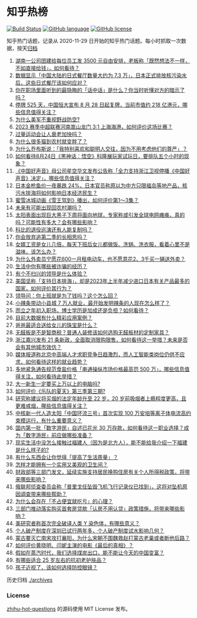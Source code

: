 # 知乎热榜
[![Build Status](https://github.com/ToWeLong/zhihu-hot-questions/workflows/CI/badge.svg)](https://github.com/ToWeLong/zhihu-hot-questions/actions)
[![GitHub language](https://img.shields.io/badge/language-golang-orange.svg)](https://golang.org/)
[![GitHub license](https://img.shields.io/github/license/ToWeLong/zhihu-hot-questions)](https://github.com/ToWeLong/zhihu-hot-questions/blob/main/LICENSE)

知乎热门话题，记录从 2020-11-29 日开始的知乎热门话题。每小时抓取一次数据，按天[归档](./archives)

<!-- BEGIN -->

1. [湖南一公司团建给每位员工发 3500 元自由安排，老板称「既然想法不一样，不如直接给钱」，如何看待？](https://www.zhihu.com/question/618778501)
1. [数据显示「中国大陆的日式餐厅数量大约为 7.3 万」，日本正式排放核污染水后，这些日式餐厅该如何应对？](https://www.zhihu.com/question/619130496)
1. [你在职场里面听到的最隐晦的「话中话」是什么？你当时听懂对方的暗示了吗？](https://www.zhihu.com/question/568014033)
1. [停牌 525 天，中国恒大宣布 8 月 28 日起复牌，当前市值约 218 亿港元，哪些信息值得关注？](https://www.zhihu.com/question/619214335)
1. [为什么美军不重视野战防空?](https://www.zhihu.com/question/325335097)
1. [2023 赛季中超联赛河南嵩山龙门 3:1 上海海港，如何评价这场比赛？](https://www.zhihu.com/question/619156357)
1. [过量运动会让人衰老加快吗？](https://www.zhihu.com/question/590739909)
1. [为什么很多猫到农村就变胖了？](https://www.zhihu.com/question/612815299)
1. [为什么乔布斯说：「我特别喜欢和聪明人交往，因为不用考虑他们的尊严」？](https://www.zhihu.com/question/618273118)
1. [如何看待8月24日《黑神话：悟空》科隆展玩家试玩日，要排队五个小时的现象？](https://www.zhihu.com/question/618982623)
1. [《中国好声音》母公司星空华文发布公告称「全力支持浙江卫视停播《中国好声音》决定」，哪些信息值得关注？](https://www.zhihu.com/question/619192751)
1. [日本金枪鱼价一夜暴跌 24%，日本官员称原以为中方只限福岛等地产品，核污水排海将如何影响日本经济民生？](https://www.zhihu.com/question/619253003)
1. [蜜雪冰城动画《雪王驾到》播出，如何评价第1～3集？](https://www.zhihu.com/question/619090136)
1. [未来有可能出现回农村潮吗？](https://www.zhihu.com/question/618207302)
1. [太阳表面出现巨大黑子下周将面向地球，专家称或引发全球电网瘫痪，真的吗？可能性有多大？会有哪些影响？](https://www.zhihu.com/question/619262844)
1. [科比的退役巡演还有人能复制吗？](https://www.zhihu.com/question/606967834)
1. [你会放弃追第二季的长相思吗？](https://www.zhihu.com/question/617949931)
1. [女婿工资是女儿几倍，每天下班后女儿都做饭、洗锅、洗衣服，看着心里不是滋味，该怎么办？](https://www.zhihu.com/question/618378502)
1. [为什么外卖员宁愿花600一月租电动车，也不愿意花2、3千买一辆送外卖？](https://www.zhihu.com/question/618483081)
1. [生活中你有哪些被诈骗的经历？](https://www.zhihu.com/question/618895906)
1. [有个不扫兴的领导是什么体验？](https://www.zhihu.com/question/618723623)
1. [美国坚称「支持日本排海」，却是2023年上半年减少进口日本有关产品最多的国家，如何评价其行为？](https://www.zhihu.com/question/619131015)
1. [领导问：你上班就是为了钱吗？这个怎么回？](https://www.zhihu.com/question/617934244)
1. [小辣条带动小县城 7 万人就业，最开始发明辣条的人现在怎么样了？](https://www.zhihu.com/question/619112332)
1. [而立之年初入职场，博士学历是加成还是负担？如何看待？](https://www.zhihu.com/question/618709284)
1. [目前大数据有什么精彩应用案例？](https://www.zhihu.com/question/56669771)
1. [爸爸最适合送给女儿的珠宝是什么？](https://www.zhihu.com/question/605207156)
1. [无醛板是不是智商税？普通人装修该如何选购无醛板材的定制家具？](https://www.zhihu.com/question/616595625)
1. [浙江嘉兴发布 21 条新政，全面取消限购限售，如何看待这一举措？未来是否会有其他城市效仿？](https://www.zhihu.com/question/619137780)
1. [媒体报道称北京中高端人才求职竞争日趋激烈，而人工智能类岗位仍供不应求，如何看待这样的就业趋势？](https://www.zhihu.com/question/619106400)
1. [多地紧急通告规范食盐价格「串通操纵市场价格最高罚 500 万」，哪些信息值得关注，如何看待此举措？](https://www.zhihu.com/question/619109096)
1. [大一新生一定要买上万以上的电脑吗?](https://www.zhihu.com/question/617551372)
1. [如何评价《乐队的夏天》第三季第三期?](https://www.zhihu.com/question/619068908)
1. [研究称建议将买烟的法定年龄升至 22 岁，20 岁前吸烟者上瘾程度更高，且更难戒烟，哪些信息值得关注？](https://www.zhihu.com/question/619262940)
1. [中核新一代人造太阳「中国环流三号」首次实现 100 万安培等离子体电流高约束模运行，有什么重要意义？](https://www.zhihu.com/question/619271592)
1. [国内第一批「数字游民」自述已花光 30 万存款，如何看待这一职业选择？成为「数字游民」前应做哪些准备？](https://www.zhihu.com/question/618950529)
1. [现实生活中没怎么接触过福建人（因为是北方人），能不能给我介绍一下福建是什么样子的?](https://www.zhihu.com/question/616890490)
1. [有什么东西会让你觉得「提高了生活质量」？](https://www.zhihu.com/question/618909421)
1. [怎样才能拥有一个实用又美观的卫生间？](https://www.zhihu.com/question/619120721)
1. [财政部等三部门发文，延续实施支持居民换购住房有关个人所得税政策，将带来哪些影响？](https://www.zhihu.com/question/619111439)
1. [俄联邦侦查委员会称「普里戈任坠毁飞机飞行记录仪已找到」，这将对坠机原因调查带来哪些帮助？](https://www.zhihu.com/question/619245380)
1. [为什么会存在「不占便宜就吃亏」的心理？](https://www.zhihu.com/question/29771762)
1. [三部门推动落实购买首套房贷款「认房不用认贷」政策措施，将带来哪些影响？](https://www.zhihu.com/question/619106873)
1. [美研究者称首次完全破译人类 Y 染色体，有哪些意义？](https://www.zhihu.com/question/619070044)
1. [个人破产制度在深圳已试行两年多，个人破产制度试水影响几何？](https://www.zhihu.com/question/619086565)
1. [蒙古要灭亡南宋攻打襄阳，为什么宋朝不围魏救赵打蒙古老巢或者断他后路？](https://www.zhihu.com/question/610920372)
1. [如何评价黄晓明、闫妮主演的电影《最后的真相》？](https://www.zhihu.com/question/601040553)
1. [假如在蒸汽时代，我们选择煤炭出口，能不能让今天的中国变富？](https://www.zhihu.com/question/613586721)
1. [有哪些适合 25 岁左右的抗初老护肤品？](https://www.zhihu.com/question/616310743)
1. [孩子近视了，该如何选择防控眼镜？](https://www.zhihu.com/question/619092542)

<!-- END -->

历史归档 [./archives](./archives)


### License
[zhihu-hot-questions](https://github.com/towelong/zhihu-hot-questions) 的源码使用 MIT License 发布。